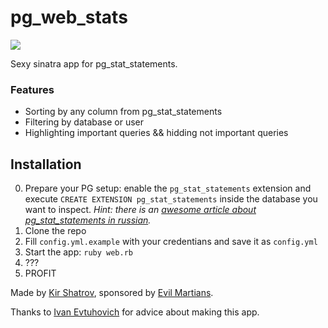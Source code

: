 pg_web_stats
============

![](http://f.cl.ly/items/1M2D402O0E0c0p2Y461E/Screen%20Shot%202013-06-29%20at%2012.30.22.png)

Sexy sinatra app for pg_stat_statements.

### Features

* Sorting by any column from pg_stat_statements
* Filtering by database or user
* Highlighting important queries && hidding not important queries

## Installation

0. Prepare your PG setup: enable the `pg_stat_statements` extension and execute `CREATE EXTENSION pg_stat_statements` inside the database you want to inspect. *Hint: there is an [awesome article about pg_stat_statements in russian](http://evtuhovich.ru/blog/2013/06/28/pg-stat-statements/#comment-945382408).*
1. Clone the repo
2. Fill `config.yml.example` with your credentians and save it as `config.yml`
3. Start the app: `ruby web.rb`
4. ???
5. PROFIT


Made by [Kir Shatrov](https://github.com/kirs), sponsored by [Evil Martians](http://evl.ms).

Thanks to [Ivan Evtuhovich](https://twitter.com/evtuhovich) for advice about making this app.
